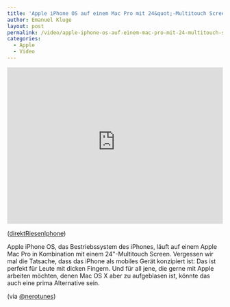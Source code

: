 ```yaml
---
title: 'Apple iPhone OS auf einem Mac Pro mit 24&quot;-Multitouch Screen'
author: Emanuel Kluge
layout: post
permalink: /video/apple-iphone-os-auf-einem-mac-pro-mit-24-multitouch-screen/
categories:
  - Apple
  - Video
---
```


<div style="position: relative; max-width: 640px; padding-top: 72.727273%; margin: 1em 0; overflow: hidden">
  <iframe width="640" height="480" src="https://www.youtube-nocookie.com/embed/gvCo6-KhZT4?rel=0" frameborder="0" allowfullscreen style="position: absolute; top: 0; right: 0; bottom: 0; left: 0; width: 100%; height: 100%"></iframe>
</div>

([direktRiesenIphone](http://www.youtube.com/watch?v=gvCo6-KhZT4))

Apple iPhone OS, das Bestriebssystem des iPhones, läuft auf einem Apple Mac Pro in Kombination mit einem 24"-Multitouch Screen. Vergessen wir mal die Tatsache, dass das iPhone als mobiles Gerät konzipiert ist: Das ist perfekt für Leute mit dicken Fingern. Und für all jene, die gerne mit Apple arbeiten möchten, denen Mac OS X aber zu aufgeblasen ist, könnte das auch eine prima Alternative sein.

(via [@nerotunes](http://twitter.com/nerotunes/status/2166436429))
